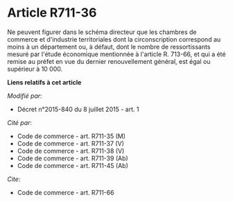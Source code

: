 # Article R711-36

Ne peuvent figurer dans le schéma directeur que les chambres de commerce et d'industrie territoriales dont la circonscription
correspond au moins à un département ou, à défaut, dont le nombre de ressortissants mesuré par l'étude économique mentionnée
à l'article R. 713-66, et qui a été remise au préfet en vue du dernier renouvellement général, est égal ou supérieur à 10
000.

**Liens relatifs à cet article**

_Modifié par_:

  - Décret n°2015-840 du 8 juillet 2015 - art. 1

_Cité par_:

  - Code de commerce - art. R711-35 (M)
  - Code de commerce - art. R711-37 (V)
  - Code de commerce - art. R711-38 (V)
  - Code de commerce - art. R711-39 (Ab)
  - Code de commerce - art. R711-45 (Ab)

_Cite_:

  - Code de commerce - art. R711-66
